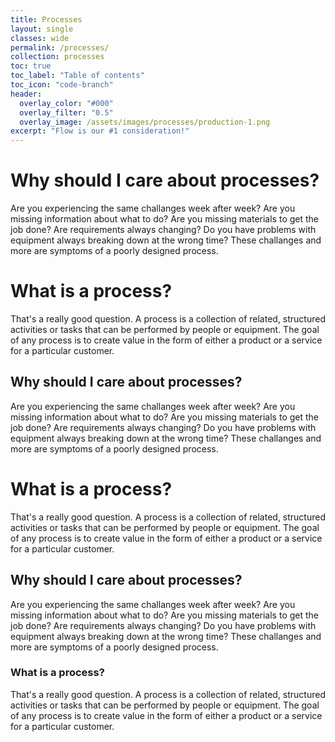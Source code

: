 ```yaml
---
title: Processes
layout: single
classes: wide
permalink: /processes/
collection: processes
toc: true
toc_label: "Table of contents"
toc_icon: "code-branch"
header:
  overlay_color: "#000"
  overlay_filter: "0.5"
  overlay_image: /assets/images/processes/production-1.png
excerpt: "Flow is our #1 consideration!"
---
```

# Why should I care about processes?
Are you experiencing the same challanges week after week? Are you missing information about what to do? Are you missing materials to get the job done? Are requirements always changing? Do you have problems with equipment always breaking down at the wrong time? These challanges and more are symptoms of a poorly designed process.

# What is a process?
That's a really good question. A process is a collection of related, structured activities or tasks that can be performed by people or equipment. The goal of any process is to create value in the form of either a product or a service for a particular customer.

## Why should I care about processes?
Are you experiencing the same challanges week after week? Are you missing information about what to do? Are you missing materials to get the job done? Are requirements always changing? Do you have problems with equipment always breaking down at the wrong time? These challanges and more are symptoms of a poorly designed process.

# What is a process?
That's a really good question. A process is a collection of related, structured activities or tasks that can be performed by people or equipment. The goal of any process is to create value in the form of either a product or a service for a particular customer.

## Why should I care about processes?
Are you experiencing the same challanges week after week? Are you missing information about what to do? Are you missing materials to get the job done? Are requirements always changing? Do you have problems with equipment always breaking down at the wrong time? These challanges and more are symptoms of a poorly designed process.

### What is a process?
That's a really good question. A process is a collection of related, structured activities or tasks that can be performed by people or equipment. The goal of any process is to create value in the form of either a product or a service for a particular customer.
